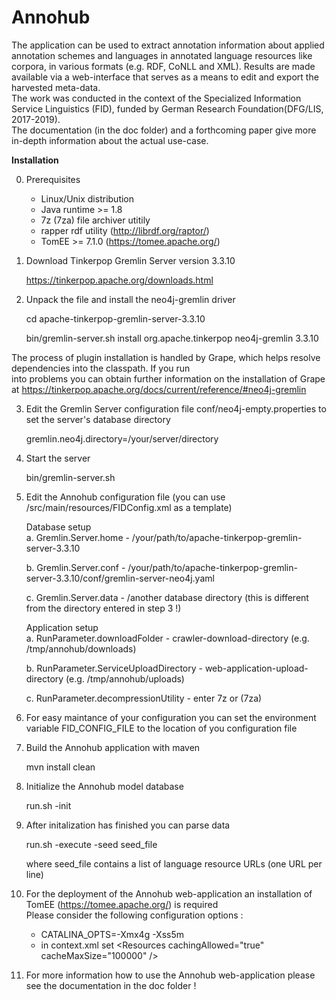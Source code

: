 # Annohub
The application can be used to extract annotation information about applied annotation schemes and languages in annotated language resources like corpora, in various formats (e.g. RDF, CoNLL and XML). Results are made available via a web-interface that serves as a means to edit and export the harvested meta-data.</br>
The work was  conducted  in the  context  of  the  Specialized  Information  Service  Linguistics  (FID),  funded  by  German  Research  Foundation(DFG/LIS,  2017-2019).</br>
The documentation (in the doc folder) and a forthcoming paper give more in-depth information about the actual use-case. 

**Installation**</br> 

0. Prerequisites

   * Linux/Unix distribution</br>
   * Java runtime >= 1.8</br>
   * 7z (7za) file archiver utitily</br>
   * rapper rdf utility (http://librdf.org/raptor/)</br>
   * TomEE >= 7.1.0 (https://tomee.apache.org/)</br>

1. Download Tinkerpop Gremlin Server version 3.3.10

   https://tinkerpop.apache.org/downloads.html


2. Unpack the file and install the neo4j-gremlin driver

   cd apache-tinkerpop-gremlin-server-3.3.10 

   bin/gremlin-server.sh install org.apache.tinkerpop neo4j-gremlin 3.3.10


  The process of plugin installation is handled by Grape, which helps resolve dependencies into the classpath. If you run   
  into problems you can obtain further information on the installation of Grape at https://tinkerpop.apache.org/docs/current/reference/#neo4j-gremlin


3. Edit the Gremlin Server configuration file conf/neo4j-empty.properties to set the server's database directory

   gremlin.neo4j.directory=/your/server/directory


4. Start the server

   bin/gremlin-server.sh


5. Edit the Annohub configuration file (you can use /src/main/resources/FIDConfig.xml as a template)

   Database setup</br>
   a. Gremlin.Server.home - /your/path/to/apache-tinkerpop-gremlin-server-3.3.10
   
   b. Gremlin.Server.conf - /your/path/to/apache-tinkerpop-gremlin-server-3.3.10/conf/gremlin-server-neo4j.yaml

   c. Gremlin.Server.data - /another database directory (this is different from the directory entered in step 3 !)

   Application setup</br>
   a. RunParameter.downloadFolder - crawler-download-directory (e.g. /tmp/annohub/downloads)

   b. RunParameter.ServiceUploadDirectory - web-application-upload-directory (e.g. /tmp/annohub/uploads)

   c. RunParameter.decompressionUtility - enter 7z or (7za) 


6. For easy maintance of your configuration you can set the environment variable FID_CONFIG_FILE to the location of you configuration file 


7. Build the Annohub application with maven

   mvn install clean


8. Initialize the Annohub model database

   run.sh -init

9. After initalization has finished you can parse data 

   run.sh -execute -seed seed_file 

   where seed_file contains a list of language resource URLs (one URL per line)


10. For the deployment of the Annohub web-application an installation of TomEE (https://tomee.apache.org/) is required</br>
    Please consider the following configuration options :</br>
    * CATALINA_OPTS=-Xmx4g -Xss5m
    * in context.xml set \<Resources cachingAllowed="true" cacheMaxSize="100000" \/\>

11. For more information how to use the Annohub web-application please see the documentation in the doc folder !

 
